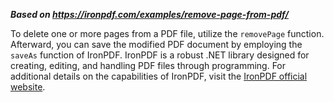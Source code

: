 ***Based on <https://ironpdf.com/examples/remove-page-from-pdf/>***

To delete one or more pages from a PDF file, utilize the `removePage` function. Afterward, you can save the modified PDF document by employing the `saveAs` function of IronPDF. IronPDF is a robust .NET library designed for creating, editing, and handling PDF files through programming. For additional details on the capabilities of IronPDF, visit the [IronPDF official website](https://ironpdf.com).
